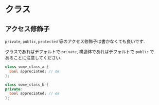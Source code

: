 # クラス

## アクセス修飾子

`private`, `public`, `protected` 等のアクセス修飾子は書かなくても良いです.

クラスであればデフォルトで `private`, 構造体であればデフォルトで `public` であることに注意してください.

```c++
class some_class_a {
  bool appreciated; // ok
};

class some_class_b {
private:
  bool appreciated; // ok
};
```

